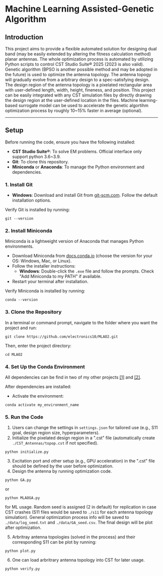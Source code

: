 # Machine Learning Assisted-Genetic Algorithm
## Introduction
This project aims to provide a flexible automated solution for designing dual band (may be easily extended by altering the fitness calculation method) planar antennas. The whole optimization process is automated by utilizing Python scripts to control CST Studio Suite® 2025 (2023 is also valid). Genetic algorithm (BPSO is another possible method and may be adopted in the future) is used to optimize the antenna topology. The antenna topogy will gradually evolve from a arbitrary design to a spec-satisfying design. The design region of the antenna topology is a pixelated rectangular area with user-defined length, width, height, fineness, and position. This project can be easily integrated with any CST simulation files by directly drawing the design region at the user-defined location in the files. Machine learning-based surrogate model can be used to accelerate the genetic algortihm optimization process by roughly 10~15% faster in average (optional). 

---
## Setup
Before running the code, ensure you have the following installed:
- **CST Studio Suite®**: To solve EM problems. Official interface only support python 3.6~3.9.
- **Git**: To clone this repository.
- **Miniconda** or **Anaconda**: To manage the Python environment and dependencies.

### 1. Install Git
- **Windows**: Download and install Git from [git-scm.com](https://git-scm.com/downloads). Follow the default installation options.

Verify Git is installed by running:
```
git --version
```

### 2. Install Miniconda
Miniconda is a lightweight version of Anaconda that manages Python environments.
- Download Miniconda from [docs.conda.io](https://docs.conda.io/en/latest/miniconda.html) (choose the version for your OS: Windows, Mac, or Linux).
- Follow the installer instructions:
  - **Windows**: Double-click the `.exe` file and follow the prompts. Check "Add Miniconda to my PATH" if available.
- Restart your terminal after installation.

Verify Miniconda is installed by running:
```
conda --version
```

### 3. Clone the Repository
In a terminal or command prompt, navigate to the folder where you want the project and run:
```
git clone https://github.com/electronics10/MLAO2.git
```
Then, enter the project directory:
```
cd MLAO2
```

### 4. Set Up the Conda Environment
All dependencies can be find in two of my other projects [[1]](https://github.com/electronics10/Topology_Optimization) and [[2]](https://github.com/electronics10/mlpifa).

After dependencies are installed:
- Activate the environment:
```
conda activate my_environment_name
```

### 5. Run the Code
1. Users can change the settings in `settings.json` for tailored use (e.g., S11 goal, design region size, hyperparameters).
2. Initialize the pixelated design region in a ".cst" file (automatically create `./CST_Antennas/topop.cst` if not specified). 
```
python initialize.py
```
3. Excitation port and other setup (e.g., GPU acceleration) in the ".cst" file should be defined by the user before optimization.
4. Design the antenna by running optimization code.
  ```
  python GA.py
  ```
  or
  ```
  python MLAOGA.py
  ```
  for ML usage. Random seed is assigned (2 in default) for replication in case CST crashes (S11 files would be saved to `./s11` for each antenna topology simulation). General optimization process info will be saved to `./data/log_seed.txt` and `./data/GA_seed.csv`. The final design will be plot after optimization.

5. Arbritray antenna topologies (solved in the process) and their corresponding S11 can be plot by running:
```
python plot.py
```
6. One can load arbritrary antenna topology into CST for later usage.
```
python verify.py
```


